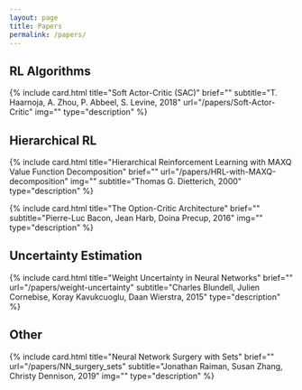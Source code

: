 ```yaml
---
layout: page
title: Papers
permalink: /papers/
---
```


<!--
To add a paper one must add a line with the following code:

{% include card.html title="" brief="" img="" url="" type="" %}

title:      The title of the paper
img:        An image that represents the paper, or leave "" for no image
url:        The url of the paper post
type:       "bulletlist" or "description".
brief:      The text content of the card. If type is "bulletlist",
            semicolons are used to split the text into bullet points.
            If type is "description", semicolons are parsed as newlines.
subtitle:   Put here the paper authors and year
-->

## RL Algorithms

{% include card.html title="Soft Actor-Critic (SAC)"
brief=""
subtitle="T. Haarnoja, A. Zhou, P. Abbeel, S. Levine, 2018" url="/papers/Soft-Actor-Critic" img="" type="description" %}
<!-- This paper approaches the high sample complexity of on-policy RL and the brittle convergence of off-policy RL by introducing Off-Policy Maximum Entropy Deep Reinforcement Learning with a Stochastic Actor. -->

## Hierarchical RL
{% include card.html title="Hierarchical Reinforcement Learning with MAXQ Value Function Decomposition"
brief=""
url="/papers/HRL-with-MAXQ-decomposition" img="" subtitle="Thomas G. Dietterich, 2000" type="description" %}
<!-- This paper presents MAXQ decomposition: a method to decompose the Value Function for a given hierarchical policy in a recursive fashion. -->

{% include card.html title="The Option-Critic Architecture"
brief=""
subtitle="Pierre-Luc Bacon, Jean Harb, Doina Precup, 2016" img="" type="description" %}
<!-- The Options framework provides theoretical grounds for temporal abstraction in Reinforcement Learning. Each Option can be considered as a macro-action with its policy and termination condition, leading to two levels of policies: one policy over options and several intra-option policies. This paper presents the Option-Critic Architecture."
url="/papers/the-option-critic-architecture -->

## Uncertainty Estimation

{% include card.html
title="Weight Uncertainty in Neural Networks"
brief=""
url="/papers/weight-uncertainty"
subtitle="Charles Blundell, Julien Cornebise, Koray Kavukcuoglu, Daan Wierstra, 2015" type="description" %}


## Other

{% include card.html title="Neural Network Surgery with Sets"
brief=""
url="/papers/NN_surgery_sets" subtitle="Jonathan Raiman, Susan Zhang, Christy Dennison, 2019" img="" type="description" %}
<!-- This paper presents an approach to continuously train a Deep RL policy model while performing architecture and environment modifications. -->
